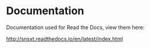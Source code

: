 # Documentation

Documentation used for Read the Docs, view them here:

http://snsxt.readthedocs.io/en/latest/index.html
